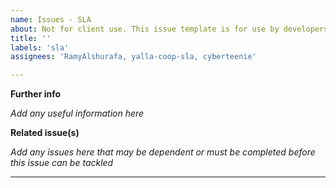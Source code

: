 ```yaml
---
name: Issues - SLA
about: Not for client use. This issue template is for use by developers or project admin for issues covered by SLA.
title: ''
labels: 'sla'
assignees: 'RamyAlshurafa, yalla-coop-sla, cyberteenie'

---
```


__Further info__

_Add any useful information here_

__Related issue(s)__

_Add any issues here that may be dependent or must be completed before this issue can be tackled_

---
